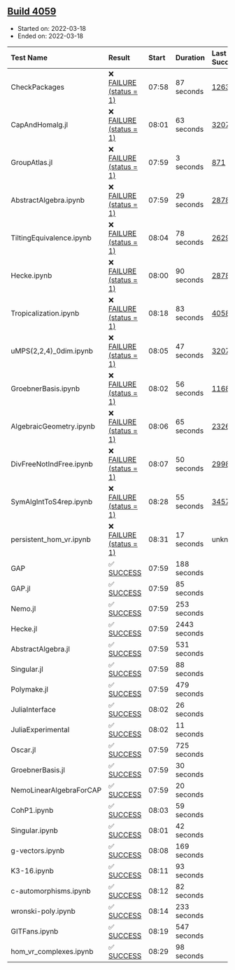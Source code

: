 ## [Build 4059](https://oscarci.mathematik.uni-kl.de/job/oscar-stable/4059/)

* Started on: 2022-03-18
* Ended on: 2022-03-18

| Test Name    | Result | Start | Duration | Last Success | First Failure |
|:-------------|:-------|:------|:---------|:-------------|:--------------|
| CheckPackages | ❌ [FAILURE (status = 1)](https://oscarci.mathematik.uni-kl.de/job/oscar-stable/4059/artifact/logs/build-4059/CheckPackages.log) | 07:58 | 87 seconds | [1263](https://oscarci.mathematik.uni-kl.de/job/oscar-stable/1263/) | [1264](https://oscarci.mathematik.uni-kl.de/job/oscar-stable/1264/) |
| CapAndHomalg.jl | ❌ [FAILURE (status = 1)](https://oscarci.mathematik.uni-kl.de/job/oscar-stable/4059/artifact/logs/build-4059/CapAndHomalg.jl.log) | 08:01 | 63 seconds | [3207](https://oscarci.mathematik.uni-kl.de/job/oscar-stable/3207/) | [3208](https://oscarci.mathematik.uni-kl.de/job/oscar-stable/3208/) |
| GroupAtlas.jl | ❌ [FAILURE (status = 1)](https://oscarci.mathematik.uni-kl.de/job/oscar-stable/4059/artifact/logs/build-4059/GroupAtlas.jl.log) | 07:59 | 3 seconds | [871](https://oscarci.mathematik.uni-kl.de/job/oscar-stable/871/) | [872](https://oscarci.mathematik.uni-kl.de/job/oscar-stable/872/) |
| AbstractAlgebra.ipynb | ❌ [FAILURE (status = 1)](https://oscarci.mathematik.uni-kl.de/job/oscar-stable/4059/artifact/logs/build-4059/AbstractAlgebra.ipynb.log) | 07:59 | 29 seconds | [2878](https://oscarci.mathematik.uni-kl.de/job/oscar-stable/2878/) | [2879](https://oscarci.mathematik.uni-kl.de/job/oscar-stable/2879/) |
| TiltingEquivalence.ipynb | ❌ [FAILURE (status = 1)](https://oscarci.mathematik.uni-kl.de/job/oscar-stable/4059/artifact/logs/build-4059/TiltingEquivalence.ipynb.log) | 08:04 | 78 seconds | [2629](https://oscarci.mathematik.uni-kl.de/job/oscar-stable/2629/) | [2630](https://oscarci.mathematik.uni-kl.de/job/oscar-stable/2630/) |
| Hecke.ipynb | ❌ [FAILURE (status = 1)](https://oscarci.mathematik.uni-kl.de/job/oscar-stable/4059/artifact/logs/build-4059/Hecke.ipynb.log) | 08:00 | 90 seconds | [2878](https://oscarci.mathematik.uni-kl.de/job/oscar-stable/2878/) | [2879](https://oscarci.mathematik.uni-kl.de/job/oscar-stable/2879/) |
| Tropicalization.ipynb | ❌ [FAILURE (status = 1)](https://oscarci.mathematik.uni-kl.de/job/oscar-stable/4059/artifact/logs/build-4059/Tropicalization.ipynb.log) | 08:18 | 83 seconds | [4058](https://oscarci.mathematik.uni-kl.de/job/oscar-stable/4058/) | [4059](https://oscarci.mathematik.uni-kl.de/job/oscar-stable/4059/) |
| uMPS(2,2,4)_0dim.ipynb | ❌ [FAILURE (status = 1)](https://oscarci.mathematik.uni-kl.de/job/oscar-stable/4059/artifact/logs/build-4059/uMPS-2-2-4-_0dim.ipynb.log) | 08:05 | 47 seconds | [3207](https://oscarci.mathematik.uni-kl.de/job/oscar-stable/3207/) | [3208](https://oscarci.mathematik.uni-kl.de/job/oscar-stable/3208/) |
| GroebnerBasis.ipynb | ❌ [FAILURE (status = 1)](https://oscarci.mathematik.uni-kl.de/job/oscar-stable/4059/artifact/logs/build-4059/GroebnerBasis.ipynb.log) | 08:02 | 56 seconds | [1168](https://oscarci.mathematik.uni-kl.de/job/oscar-stable/1168/) | [1169](https://oscarci.mathematik.uni-kl.de/job/oscar-stable/1169/) |
| AlgebraicGeometry.ipynb | ❌ [FAILURE (status = 1)](https://oscarci.mathematik.uni-kl.de/job/oscar-stable/4059/artifact/logs/build-4059/AlgebraicGeometry.ipynb.log) | 08:06 | 65 seconds | [2326](https://oscarci.mathematik.uni-kl.de/job/oscar-stable/2326/) | [2327](https://oscarci.mathematik.uni-kl.de/job/oscar-stable/2327/) |
| DivFreeNotIndFree.ipynb | ❌ [FAILURE (status = 1)](https://oscarci.mathematik.uni-kl.de/job/oscar-stable/4059/artifact/logs/build-4059/DivFreeNotIndFree.ipynb.log) | 08:07 | 50 seconds | [2998](https://oscarci.mathematik.uni-kl.de/job/oscar-stable/2998/) | [2999](https://oscarci.mathematik.uni-kl.de/job/oscar-stable/2999/) |
| SymAlgIntToS4rep.ipynb | ❌ [FAILURE (status = 1)](https://oscarci.mathematik.uni-kl.de/job/oscar-stable/4059/artifact/logs/build-4059/SymAlgIntToS4rep.ipynb.log) | 08:28 | 55 seconds | [3457](https://oscarci.mathematik.uni-kl.de/job/oscar-stable/3457/) | [3458](https://oscarci.mathematik.uni-kl.de/job/oscar-stable/3458/) |
| persistent_hom_vr.ipynb | ❌ [FAILURE (status = 1)](https://oscarci.mathematik.uni-kl.de/job/oscar-stable/4059/artifact/logs/build-4059/persistent_hom_vr.ipynb.log) | 08:31 | 17 seconds | unknown | unknown |
| GAP | ✅ [SUCCESS](https://oscarci.mathematik.uni-kl.de/job/oscar-stable/4059/artifact/logs/build-4059/GAP.log) | 07:59 | 188 seconds |  |  |
| GAP.jl | ✅ [SUCCESS](https://oscarci.mathematik.uni-kl.de/job/oscar-stable/4059/artifact/logs/build-4059/GAP.jl.log) | 07:59 | 85 seconds |  |  |
| Nemo.jl | ✅ [SUCCESS](https://oscarci.mathematik.uni-kl.de/job/oscar-stable/4059/artifact/logs/build-4059/Nemo.jl.log) | 07:59 | 253 seconds |  |  |
| Hecke.jl | ✅ [SUCCESS](https://oscarci.mathematik.uni-kl.de/job/oscar-stable/4059/artifact/logs/build-4059/Hecke.jl.log) | 07:59 | 2443 seconds |  |  |
| AbstractAlgebra.jl | ✅ [SUCCESS](https://oscarci.mathematik.uni-kl.de/job/oscar-stable/4059/artifact/logs/build-4059/AbstractAlgebra.jl.log) | 07:59 | 531 seconds |  |  |
| Singular.jl | ✅ [SUCCESS](https://oscarci.mathematik.uni-kl.de/job/oscar-stable/4059/artifact/logs/build-4059/Singular.jl.log) | 07:59 | 88 seconds |  |  |
| Polymake.jl | ✅ [SUCCESS](https://oscarci.mathematik.uni-kl.de/job/oscar-stable/4059/artifact/logs/build-4059/Polymake.jl.log) | 07:59 | 479 seconds |  |  |
| JuliaInterface | ✅ [SUCCESS](https://oscarci.mathematik.uni-kl.de/job/oscar-stable/4059/artifact/logs/build-4059/JuliaInterface.log) | 08:02 | 26 seconds |  |  |
| JuliaExperimental | ✅ [SUCCESS](https://oscarci.mathematik.uni-kl.de/job/oscar-stable/4059/artifact/logs/build-4059/JuliaExperimental.log) | 08:02 | 11 seconds |  |  |
| Oscar.jl | ✅ [SUCCESS](https://oscarci.mathematik.uni-kl.de/job/oscar-stable/4059/artifact/logs/build-4059/Oscar.jl.log) | 07:59 | 725 seconds |  |  |
| GroebnerBasis.jl | ✅ [SUCCESS](https://oscarci.mathematik.uni-kl.de/job/oscar-stable/4059/artifact/logs/build-4059/GroebnerBasis.jl.log) | 07:59 | 30 seconds |  |  |
| NemoLinearAlgebraForCAP | ✅ [SUCCESS](https://oscarci.mathematik.uni-kl.de/job/oscar-stable/4059/artifact/logs/build-4059/NemoLinearAlgebraForCAP.log) | 07:59 | 20 seconds |  |  |
| CohP1.ipynb | ✅ [SUCCESS](https://oscarci.mathematik.uni-kl.de/job/oscar-stable/4059/artifact/logs/build-4059/CohP1.ipynb.log) | 08:03 | 59 seconds |  |  |
| Singular.ipynb | ✅ [SUCCESS](https://oscarci.mathematik.uni-kl.de/job/oscar-stable/4059/artifact/logs/build-4059/Singular.ipynb.log) | 08:01 | 42 seconds |  |  |
| g-vectors.ipynb | ✅ [SUCCESS](https://oscarci.mathematik.uni-kl.de/job/oscar-stable/4059/artifact/logs/build-4059/g-vectors.ipynb.log) | 08:08 | 169 seconds |  |  |
| K3-16.ipynb | ✅ [SUCCESS](https://oscarci.mathematik.uni-kl.de/job/oscar-stable/4059/artifact/logs/build-4059/K3-16.ipynb.log) | 08:11 | 93 seconds |  |  |
| c-automorphisms.ipynb | ✅ [SUCCESS](https://oscarci.mathematik.uni-kl.de/job/oscar-stable/4059/artifact/logs/build-4059/c-automorphisms.ipynb.log) | 08:12 | 82 seconds |  |  |
| wronski-poly.ipynb | ✅ [SUCCESS](https://oscarci.mathematik.uni-kl.de/job/oscar-stable/4059/artifact/logs/build-4059/wronski-poly.ipynb.log) | 08:14 | 233 seconds |  |  |
| GITFans.ipynb | ✅ [SUCCESS](https://oscarci.mathematik.uni-kl.de/job/oscar-stable/4059/artifact/logs/build-4059/GITFans.ipynb.log) | 08:19 | 547 seconds |  |  |
| hom_vr_complexes.ipynb | ✅ [SUCCESS](https://oscarci.mathematik.uni-kl.de/job/oscar-stable/4059/artifact/logs/build-4059/hom_vr_complexes.ipynb.log) | 08:29 | 98 seconds |  |  |
